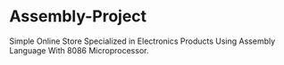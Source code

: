 # Assembly-Project
Simple Online Store Specialized in Electronics Products Using Assembly Language With 8086 Microprocessor.
